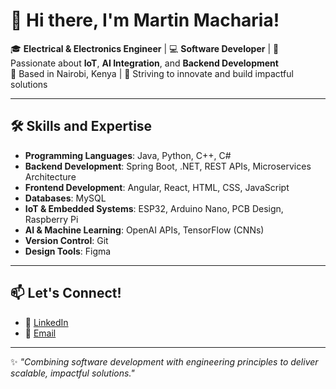 # 👋 Hi there, I'm Martin Macharia!

🎓 **Electrical & Electronics Engineer** | 💻 **Software Developer** | 🌟 Passionate about **IoT**, **AI Integration**, and **Backend Development**  
📍 Based in Nairobi, Kenya | 🚀 Striving to innovate and build impactful solutions  

---

## 🛠️ Skills and Expertise
- **Programming Languages**: Java, Python, C++, C#  
- **Backend Development**: Spring Boot, .NET, REST APIs, Microservices Architecture  
- **Frontend Development**: Angular, React, HTML, CSS, JavaScript  
- **Databases**: MySQL  
- **IoT & Embedded Systems**: ESP32, Arduino Nano, PCB Design, Raspberry Pi  
- **AI & Machine Learning**: OpenAI APIs, TensorFlow (CNNs)  
- **Version Control**: Git  
- **Design Tools**: Figma 

---

## 📫 Let's Connect!
- 💼 [LinkedIn](https://linkedin.com/in/martin-macharia-b7946115b)  
- 📧 [Email](mailto:martinmacharia66@gmail.com)
---

✨ *"Combining software development with engineering principles to deliver scalable, impactful solutions."*
